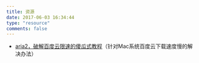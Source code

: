 ```yaml
---
title: 资源
date: 2017-06-03 16:34:44
type: "resource"
comments: false
---
```


* [aria2，破解百度云限速的傻瓜式教程](http://bbs.feng.com/forum.php?mod=viewthread&tid=10895696&extra=page=1&filter=author&orderby=dateline&orderby=dateline)（针对Mac系统百度云下载速度慢的解决办法）
